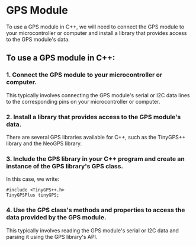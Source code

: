 # GPS Module

To use a GPS module in C++, we will need to connect the GPS module to your microcontroller or computer and install a library that provides access to the GPS module's data.

## To use a GPS module in C++:

### 1. Connect the GPS module to your microcontroller or computer.
This typically involves connecting the GPS module's serial or I2C data lines to the corresponding pins on your microcontroller or computer.

### 2. Install a library that provides access to the GPS module's data.
There are several GPS libraries available for C++, such as the TinyGPS++ library and the NeoGPS library.

### 3. Include the GPS library in your C++ program and create an instance of the GPS library's GPS class.
In this case, we write:
```
#include <TinyGPS++.h>
TinyGPSPlus tinyGPS;
```

### 4. Use the GPS class's methods and properties to access the data provided by the GPS module.
This typically involves reading the GPS module's serial or I2C data and parsing it using the GPS library's API.
